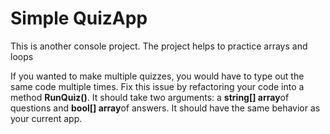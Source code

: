 # Simple QuizApp

This is another console project. The project helps to practice arrays and loops

If you wanted to make multiple quizzes, you would have to type out the same code multiple times. Fix this issue by refactoring your code into a method **RunQuiz()**. It should take two arguments: a **string[] array**of questions and **bool[] array**of answers. It should have the same behavior as your current app.
